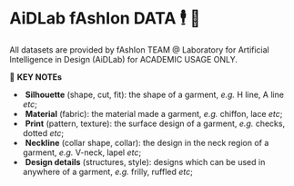 # AiDLab fAshIon DATA  🕴️ 💼
All datasets are provided by fAshIon TEAM @ Laboratory for Artificial Intelligence in Design (AiDLab) for ACADEMIC USAGE ONLY.

🖤 **KEY NOTEs**

- &nbsp;**Silhouette** (shape, cut, fit): the shape of a garment, *e.g.* H line, A line *etc*;
- &nbsp;**Material** (fabric): the material made a garment, *e.g.* chiffon, lace *etc*;
- &nbsp;**Print** (pattern, texture): the surface design of a garment, *e.g.* checks, dotted *etc*;
- &nbsp;**Neckline** (collar shape, collar): the design in the neck region of a garment, *e.g.* V-neck, lapel *etc*; 
- &nbsp;**Design details** (structures, style): designs which can be used in anywhere of a garment, *e.g.* frilly, ruffled *etc*;
